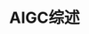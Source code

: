 ---
title: AIGC综述
menu: 
  sidebar:
    name: AIGC综述
    identifier: aigc-summary
    parent: aigc
    weight: 5
---